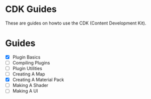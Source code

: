 # CDK Guides
These are guides on howto use the CDK (Content Development Kit).

# Guides
- [X] Plugin Basics
- [ ] Compiling Plugins
- [ ] Plugin Utilities
- [ ] Creating A Map
- [X] Creating A Material Pack
- [ ] Making A Shader
- [ ] Making A UI
